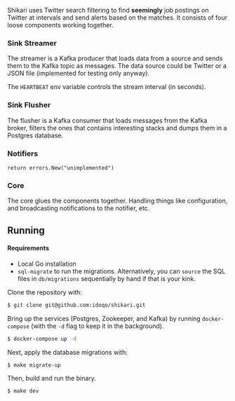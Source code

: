 Shikari uses Twitter search filtering to find **seemingly** job postings on Twitter at intervals and send alerts 
based on the matches. It consists of four loose components working together.

### Sink Streamer
The streamer is a Kafka producer that loads data from a source and sends them to 
the Kafka topic as messages. The data source could be Twitter or a JSON file (implemented for testing only anyway).

The `HEARTBEAT` env variable controls the stream interval (in seconds).

### Sink Flusher
The flusher is a Kafka consumer that loads messages from the Kafka broker, filters the
ones that contains interesting stacks and dumps them in a Postgres database.

### Notifiers
```
return errors.New("unimplemented")
```
### Core
The core glues the components together. Handling things like configuration,
and broadcasting notifications to the notifier, etc.

## Running
#### Requirements
- Local Go installation
- `sql-migrate` to run the migrations. Alternatively, you can `source` the SQL files 
in `db/migrations` sequentially by hand if that is your kink.

Clone the repository with:
```bash
$ git clone git@github.com:idoqo/shikari.git
```
Bring up the services (Postgres, Zookeeper, and Kafka) by running
`docker-compose` (with the `-d` flag to keep it in the background).
```bash
$ docker-compose up -d
```
Next, apply the database migrations with:
```
$ make migrate-up
```
Then, build and run the binary.
```
$ make dev
```
